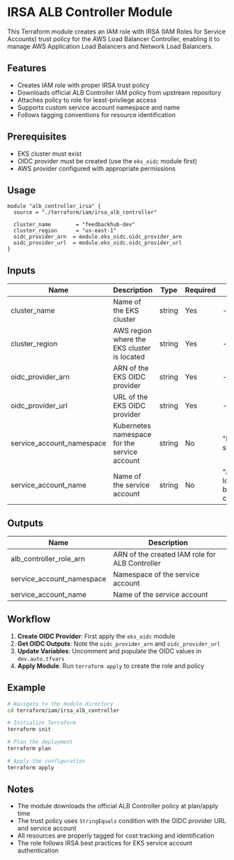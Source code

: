 # IRSA ALB Controller Module

This Terraform module creates an IAM role with IRSA (IAM Roles for Service Accounts) trust policy for the AWS Load Balancer Controller, enabling it to manage AWS Application Load Balancers and Network Load Balancers.

## Features

- Creates IAM role with proper IRSA trust policy
- Downloads official ALB Controller IAM policy from upstream repository
- Attaches policy to role for least-privilege access
- Supports custom service account namespace and name
- Follows tagging conventions for resource identification

## Prerequisites

- EKS cluster must exist
- OIDC provider must be created (use the `eks_oidc` module first)
- AWS provider configured with appropriate permissions

## Usage

```hcl
module "alb_controller_irsa" {
  source = "./terraform/iam/irsa_alb_controller"
  
  cluster_name        = "feedbackhub-dev"
  cluster_region      = "us-east-1"
  oidc_provider_arn  = module.eks_oidc.oidc_provider_arn
  oidc_provider_url  = module.eks_oidc.oidc_provider_url
}
```

## Inputs

| Name | Description | Type | Required | Default |
|------|-------------|------|----------|---------|
| cluster_name | Name of the EKS cluster | string | Yes | - |
| cluster_region | AWS region where the EKS cluster is located | string | Yes | - |
| oidc_provider_arn | ARN of the EKS OIDC provider | string | Yes | - |
| oidc_provider_url | URL of the EKS OIDC provider | string | Yes | - |
| service_account_namespace | Kubernetes namespace for the service account | string | No | "kube-system" |
| service_account_name | Name of the service account | string | No | "aws-load-balancer-controller" |

## Outputs

| Name | Description |
|------|-------------|
| alb_controller_role_arn | ARN of the created IAM role for ALB Controller |
| service_account_namespace | Namespace of the service account |
| service_account_name | Name of the service account |

## Workflow

1. **Create OIDC Provider**: First apply the `eks_oidc` module
2. **Get OIDC Outputs**: Note the `oidc_provider_arn` and `oidc_provider_url`
3. **Update Variables**: Uncomment and populate the OIDC values in `dev.auto.tfvars`
4. **Apply Module**: Run `terraform apply` to create the role and policy

## Example

```bash
# Navigate to the module directory
cd terraform/iam/irsa_alb_controller

# Initialize Terraform
terraform init

# Plan the deployment
terraform plan

# Apply the configuration
terraform apply
```

## Notes

- The module downloads the official ALB Controller policy at plan/apply time
- The trust policy uses `StringEquals` condition with the OIDC provider URL and service account
- All resources are properly tagged for cost tracking and identification
- The role follows IRSA best practices for EKS service account authentication
